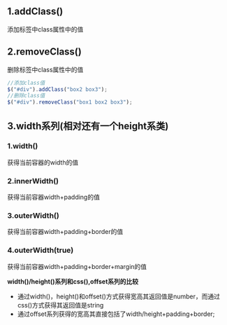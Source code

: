 ## 1.addClass()
添加标签中class属性中的值
## 2.removeClass()
删除标签中class属性中的值
```javascript
//添加class值
$("#div").addClass("box2 box3");
//删除class值
$("#div").removeClass("box1 box2 box3");
```
## 3.width系列(相对还有一个height系类)
### 1.width()
获得当前容器的width的值
### 2.innerWidth()
获得当前容器width+padding的值
### 3.outerWidth()
获得当前容器width+padding+border的值
### 4.outerWidth(true)
获得当前容器width+padding+border+margin的值

**width()/height()系列和css(),offset系列的比较**

 - 通过width()，height()和offset()方式获得宽高其返回值是number，而通过css()方式获得其返回值是string
 - 通过offset系列获得的宽高其直接包括了width/height+padding+border;